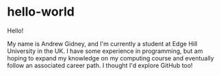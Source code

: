 # hello-world

Hello! 

My name is Andrew Gidney, and I'm currently a student at Edge Hill University in the UK. I have some experience in programming, but am hoping to expand my knowledge on my computing course and eventually follow an associated career path. I thought I'd explore GitHub too!

